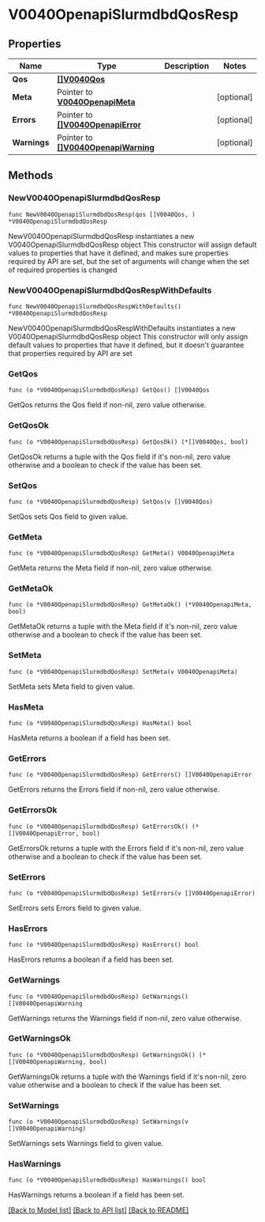# V0040OpenapiSlurmdbdQosResp

## Properties

Name | Type | Description | Notes
------------ | ------------- | ------------- | -------------
**Qos** | [**[]V0040Qos**](V0040Qos.md) |  | 
**Meta** | Pointer to [**V0040OpenapiMeta**](V0040OpenapiMeta.md) |  | [optional] 
**Errors** | Pointer to [**[]V0040OpenapiError**](V0040OpenapiError.md) |  | [optional] 
**Warnings** | Pointer to [**[]V0040OpenapiWarning**](V0040OpenapiWarning.md) |  | [optional] 

## Methods

### NewV0040OpenapiSlurmdbdQosResp

`func NewV0040OpenapiSlurmdbdQosResp(qos []V0040Qos, ) *V0040OpenapiSlurmdbdQosResp`

NewV0040OpenapiSlurmdbdQosResp instantiates a new V0040OpenapiSlurmdbdQosResp object
This constructor will assign default values to properties that have it defined,
and makes sure properties required by API are set, but the set of arguments
will change when the set of required properties is changed

### NewV0040OpenapiSlurmdbdQosRespWithDefaults

`func NewV0040OpenapiSlurmdbdQosRespWithDefaults() *V0040OpenapiSlurmdbdQosResp`

NewV0040OpenapiSlurmdbdQosRespWithDefaults instantiates a new V0040OpenapiSlurmdbdQosResp object
This constructor will only assign default values to properties that have it defined,
but it doesn't guarantee that properties required by API are set

### GetQos

`func (o *V0040OpenapiSlurmdbdQosResp) GetQos() []V0040Qos`

GetQos returns the Qos field if non-nil, zero value otherwise.

### GetQosOk

`func (o *V0040OpenapiSlurmdbdQosResp) GetQosOk() (*[]V0040Qos, bool)`

GetQosOk returns a tuple with the Qos field if it's non-nil, zero value otherwise
and a boolean to check if the value has been set.

### SetQos

`func (o *V0040OpenapiSlurmdbdQosResp) SetQos(v []V0040Qos)`

SetQos sets Qos field to given value.


### GetMeta

`func (o *V0040OpenapiSlurmdbdQosResp) GetMeta() V0040OpenapiMeta`

GetMeta returns the Meta field if non-nil, zero value otherwise.

### GetMetaOk

`func (o *V0040OpenapiSlurmdbdQosResp) GetMetaOk() (*V0040OpenapiMeta, bool)`

GetMetaOk returns a tuple with the Meta field if it's non-nil, zero value otherwise
and a boolean to check if the value has been set.

### SetMeta

`func (o *V0040OpenapiSlurmdbdQosResp) SetMeta(v V0040OpenapiMeta)`

SetMeta sets Meta field to given value.

### HasMeta

`func (o *V0040OpenapiSlurmdbdQosResp) HasMeta() bool`

HasMeta returns a boolean if a field has been set.

### GetErrors

`func (o *V0040OpenapiSlurmdbdQosResp) GetErrors() []V0040OpenapiError`

GetErrors returns the Errors field if non-nil, zero value otherwise.

### GetErrorsOk

`func (o *V0040OpenapiSlurmdbdQosResp) GetErrorsOk() (*[]V0040OpenapiError, bool)`

GetErrorsOk returns a tuple with the Errors field if it's non-nil, zero value otherwise
and a boolean to check if the value has been set.

### SetErrors

`func (o *V0040OpenapiSlurmdbdQosResp) SetErrors(v []V0040OpenapiError)`

SetErrors sets Errors field to given value.

### HasErrors

`func (o *V0040OpenapiSlurmdbdQosResp) HasErrors() bool`

HasErrors returns a boolean if a field has been set.

### GetWarnings

`func (o *V0040OpenapiSlurmdbdQosResp) GetWarnings() []V0040OpenapiWarning`

GetWarnings returns the Warnings field if non-nil, zero value otherwise.

### GetWarningsOk

`func (o *V0040OpenapiSlurmdbdQosResp) GetWarningsOk() (*[]V0040OpenapiWarning, bool)`

GetWarningsOk returns a tuple with the Warnings field if it's non-nil, zero value otherwise
and a boolean to check if the value has been set.

### SetWarnings

`func (o *V0040OpenapiSlurmdbdQosResp) SetWarnings(v []V0040OpenapiWarning)`

SetWarnings sets Warnings field to given value.

### HasWarnings

`func (o *V0040OpenapiSlurmdbdQosResp) HasWarnings() bool`

HasWarnings returns a boolean if a field has been set.


[[Back to Model list]](../README.md#documentation-for-models) [[Back to API list]](../README.md#documentation-for-api-endpoints) [[Back to README]](../README.md)


